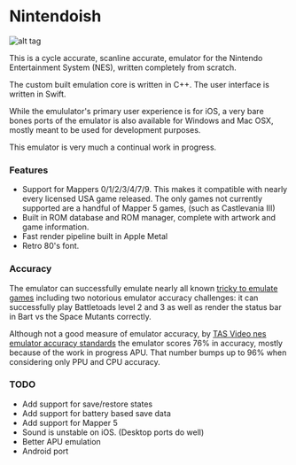 # Nintendoish

![alt tag](https://www.dropbox.com/s/yuu31rc0n40yqvg/Screens.png?raw=1)

This is a cycle accurate, scanline accurate, emulator for the Nintendo Entertainment System (NES), written completely from scratch.

The custom built emulation core is written in C++. The user interface is written in Swift.

While the emululator's primary user experience is for iOS, a very bare bones ports of the emulator is also available for Windows and Mac OSX, mostly meant to be used for development purposes.

This emulator is very much a continual work in progress.

### Features

- Support for Mappers 0/1/2/3/4/7/9. This makes it compatible with nearly every licensed USA game released. The only games not currently supported are a handful of Mapper 5 games, (such as Castlevania III)
- Built in ROM database and ROM manager, complete with artwork and game information.
- Fast render pipeline built in Apple Metal
- Retro 80's font.

### Accuracy

The emulator can successfully emulate nearly all known [tricky to emulate games](https://wiki.nesdev.com/w/index.php/Tricky-to-emulate_games) including two notorious emulator accuracy challenges: it can successfully play Battletoads level 2 and 3 as well as render the status bar in Bart vs the Space Mutants correctly.

Although not a good measure of emulator accuracy, by [TAS Video nes emulator accuracy standards](http://tasvideos.org/EmulatorResources/NESAccuracyTests.html) the emulator scores 76% in accuracy, mostly because of the work in progress APU. That number bumps up to 96% when considering only PPU and CPU accuracy.

### TODO
- Add support for save/restore states
- Add support for battery based save data
- Add support for Mapper 5
- Sound is unstable on iOS. (Desktop ports do well)
- Better APU emulation
- Android port
